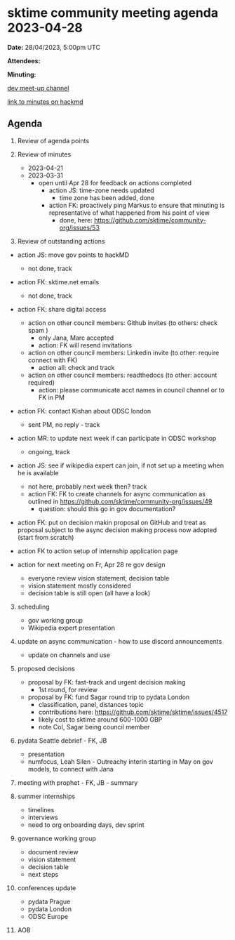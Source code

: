 # sktime community meeting agenda 2023-04-28

**Date:** 
28/04/2023, 5:00pm UTC

**Attendees:**

**Minuting:** 

[dev meet-up channel](https://discord.com/channels/723500657255907408/875422707523682335)

[link to minutes on hackmd](https://hackmd.io/GQJy87zYQH2wljr5pQv4Jg)

## Agenda

1. Review of agenda points

2. Review of minutes
   * 2023-04-21
   * 2023-03-31
       * open until Apr 28 for feedback on actions completed
            * action JS: time-zone needs updated
                * time zone has been added, done
            * action FK: proactively ping Markus to ensure that minuting is representative of what happened from his point of view
                * done, here: https://github.com/sktime/community-org/issues/53


3. Review of outstanding actions
  * action JS: move gov points to hackMD
     * not done, track
  * action FK: sktime.net emails
     * not done, track
  * action FK: share digital access
    * action on other council members: Github invites (to others: check spam )
        * only Jana, Marc accepted
        * action: FK will resend invitations
    * action on other council members: Linkedin invite (to other: require connect with FK)
        * action all: check and track
    * action on other council members: readthedocs (to other: account required) 
        * action: please communicate acct names in council channel or to FK in PM
  * action FK: contact Kishan about ODSC london
      * sent PM, no reply - track
  * action MR: to update next week if can participate in ODSC workshop
      * ongoing, track
  * action JS: see if wikipedia expert can join, if not set up a meeting when he is available
      * not here, probably next week then? track
      * action FK: FK to create channels for async communication as outlined in https://github.com/sktime/community-org/issues/49
          * question: should this go in gov documentation?

  * action FK: put on decision makin proposal on GitHub and treat as proposal subject to the async decision making process now adopted (start from scratch)
  * action FK to action setup of internship application page
  * action for next meeting on Fr, Apr 28 re gov design
      * everyone review vision statement, decision table
      * vision statement mostly considered
      * decision table is still open (all have a look)

3. scheduling
    * gov working group
    * Wikipedia expert presentation

4. update on async communication - how to use discord announcements
    * update on channels and use

5. proposed decisions
    * proposal by FK: fast-track and urgent decision making
        * 1st round, for review
    * proposal by FK: fund Sagar round trip to pydata London
        * classification, panel, distances topic
        * contributions here: https://github.com/sktime/sktime/issues/4517
        * likely cost to sktime around 600-1000 GBP
        * note CoI, Sagar being council member


6. pydata Seattle debrief - FK, JB
    * presentation
    * numfocus, Leah Silen - Outreachy interin starting in May on gov models, to connect with Jana

7. meeting with prophet - FK, JB - summary

8. summer internships
    * timelines
    * interviews
    * need to org onboarding days, dev sprint

9. governance working group
    * document review
    * vision statement
    * decision table
    * next steps

10. conferences update
    * pydata Prague
    * pydata London
    * ODSC Europe

11. AOB
